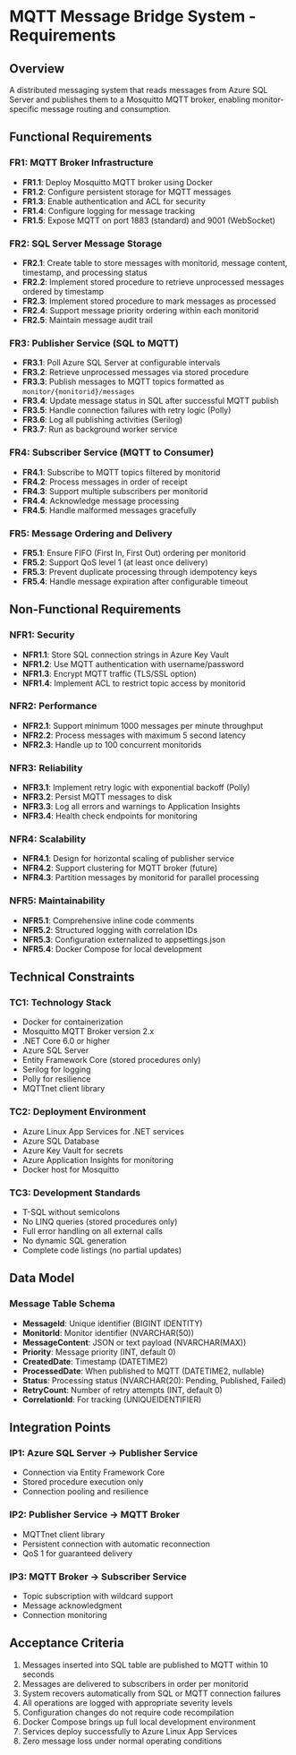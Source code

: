 # MQTT Message Bridge System - Requirements

## Overview
A distributed messaging system that reads messages from Azure SQL Server and publishes them to a Mosquitto MQTT broker, enabling monitor-specific message routing and consumption.

## Functional Requirements

### FR1: MQTT Broker Infrastructure
- **FR1.1**: Deploy Mosquitto MQTT broker using Docker
- **FR1.2**: Configure persistent storage for MQTT messages
- **FR1.3**: Enable authentication and ACL for security
- **FR1.4**: Configure logging for message tracking
- **FR1.5**: Expose MQTT on port 1883 (standard) and 9001 (WebSocket)

### FR2: SQL Server Message Storage
- **FR2.1**: Create table to store messages with monitorid, message content, timestamp, and processing status
- **FR2.2**: Implement stored procedure to retrieve unprocessed messages ordered by timestamp
- **FR2.3**: Implement stored procedure to mark messages as processed
- **FR2.4**: Support message priority ordering within each monitorid
- **FR2.5**: Maintain message audit trail

### FR3: Publisher Service (SQL to MQTT)
- **FR3.1**: Poll Azure SQL Server at configurable intervals
- **FR3.2**: Retrieve unprocessed messages via stored procedure
- **FR3.3**: Publish messages to MQTT topics formatted as `monitor/{monitorid}/messages`
- **FR3.4**: Update message status in SQL after successful MQTT publish
- **FR3.5**: Handle connection failures with retry logic (Polly)
- **FR3.6**: Log all publishing activities (Serilog)
- **FR3.7**: Run as background worker service

### FR4: Subscriber Service (MQTT to Consumer)
- **FR4.1**: Subscribe to MQTT topics filtered by monitorid
- **FR4.2**: Process messages in order of receipt
- **FR4.3**: Support multiple subscribers per monitorid
- **FR4.4**: Acknowledge message processing
- **FR4.5**: Handle malformed messages gracefully

### FR5: Message Ordering and Delivery
- **FR5.1**: Ensure FIFO (First In, First Out) ordering per monitorid
- **FR5.2**: Support QoS level 1 (at least once delivery)
- **FR5.3**: Prevent duplicate processing through idempotency keys
- **FR5.4**: Handle message expiration after configurable timeout

## Non-Functional Requirements

### NFR1: Security
- **NFR1.1**: Store SQL connection strings in Azure Key Vault
- **NFR1.2**: Use MQTT authentication with username/password
- **NFR1.3**: Encrypt MQTT traffic (TLS/SSL option)
- **NFR1.4**: Implement ACL to restrict topic access by monitorid

### NFR2: Performance
- **NFR2.1**: Support minimum 1000 messages per minute throughput
- **NFR2.2**: Process messages with maximum 5 second latency
- **NFR2.3**: Handle up to 100 concurrent monitorids

### NFR3: Reliability
- **NFR3.1**: Implement retry logic with exponential backoff (Polly)
- **NFR3.2**: Persist MQTT messages to disk
- **NFR3.3**: Log all errors and warnings to Application Insights
- **NFR3.4**: Health check endpoints for monitoring

### NFR4: Scalability
- **NFR4.1**: Design for horizontal scaling of publisher service
- **NFR4.2**: Support clustering for MQTT broker (future)
- **NFR4.3**: Partition messages by monitorid for parallel processing

### NFR5: Maintainability
- **NFR5.1**: Comprehensive inline code comments
- **NFR5.2**: Structured logging with correlation IDs
- **NFR5.3**: Configuration externalized to appsettings.json
- **NFR5.4**: Docker Compose for local development

## Technical Constraints

### TC1: Technology Stack
- Docker for containerization
- Mosquitto MQTT Broker version 2.x
- .NET Core 6.0 or higher
- Azure SQL Server
- Entity Framework Core (stored procedures only)
- Serilog for logging
- Polly for resilience
- MQTTnet client library

### TC2: Deployment Environment
- Azure Linux App Services for .NET services
- Azure SQL Database
- Azure Key Vault for secrets
- Azure Application Insights for monitoring
- Docker host for Mosquitto

### TC3: Development Standards
- T-SQL without semicolons
- No LINQ queries (stored procedures only)
- Full error handling on all external calls
- No dynamic SQL generation
- Complete code listings (no partial updates)

## Data Model

### Message Table Schema
- **MessageId**: Unique identifier (BIGINT IDENTITY)
- **MonitorId**: Monitor identifier (NVARCHAR(50))
- **MessageContent**: JSON or text payload (NVARCHAR(MAX))
- **Priority**: Message priority (INT, default 0)
- **CreatedDate**: Timestamp (DATETIME2)
- **ProcessedDate**: When published to MQTT (DATETIME2, nullable)
- **Status**: Processing status (NVARCHAR(20): Pending, Published, Failed)
- **RetryCount**: Number of retry attempts (INT, default 0)
- **CorrelationId**: For tracking (UNIQUEIDENTIFIER)

## Integration Points

### IP1: Azure SQL Server → Publisher Service
- Connection via Entity Framework Core
- Stored procedure execution only
- Connection pooling and resilience

### IP2: Publisher Service → MQTT Broker
- MQTTnet client library
- Persistent connection with automatic reconnection
- QoS 1 for guaranteed delivery

### IP3: MQTT Broker → Subscriber Service
- Topic subscription with wildcard support
- Message acknowledgment
- Connection monitoring

## Acceptance Criteria

1. Messages inserted into SQL table are published to MQTT within 10 seconds
2. Messages are delivered to subscribers in order per monitorid
3. System recovers automatically from SQL or MQTT connection failures
4. All operations are logged with appropriate severity levels
5. Configuration changes do not require code recompilation
6. Docker Compose brings up full local development environment
7. Services deploy successfully to Azure Linux App Services
8. Zero message loss under normal operating conditions
